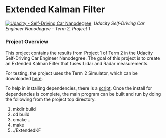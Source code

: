 # Extended Kalman Filter
[![Udacity - Self-Driving Car Nanodegree](https://s3.amazonaws.com/udacity-sdc/github/shield-carnd.svg)](http://www.udacity.com/drive)&nbsp;
*Udacity Self-Driving Car Engineer Nanodegree - Term 2, Project 1*

### **Project Overview**

This project contains the results from Project 1 of Term 2 in the Udacity Self-Driving Car Engineer Nanodegree. The goal of this project is to create an Extended Kalman Filter that fuses Lidar and Radar measurements.

For testing, the project uses the Term 2 Simulator, which can be downloaded [here](https://github.com/udacity/self-driving-car-sim/releases).

To help in installing dependencies, there is a [script](./install-mac.sh). Once the install for dependencies is complete, the main program can be built and run by doing the following from the project top directory.

1. mkdir build
2. cd build
3. cmake ..
4. make
5. ./ExtendedKF
